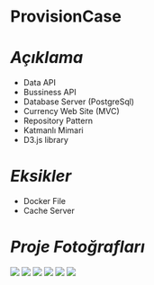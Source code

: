 # ProvisionCase

# *Açıklama*
- Data API
- Bussiness API
- Database Server (PostgreSql)
- Currency Web Site (MVC) 
- Repository Pattern
- Katmanlı Mimari
- D3.js library

# *Eksikler*
- Docker File 
- Cache Server 

# *Proje Fotoğrafları*

![](https://github.com/ertugrul18/ProvisionCase3/blob/master/ProjectImages/image1.png)
![](https://github.com/ertugrul18/ProvisionCase3/blob/master/ProjectImages/image2.png)
![](https://github.com/ertugrul18/ProvisionCase3/blob/master/ProjectImages/image3.png)
![](https://github.com/ertugrul18/ProvisionCase3/blob/master/ProjectImages/image4.png)
![](https://github.com/ertugrul18/ProvisionCase3/blob/master/ProjectImages/image5.png)
![](https://github.com/ertugrul18/ProvisionCase3/blob/master/ProjectImages/image6.png)

